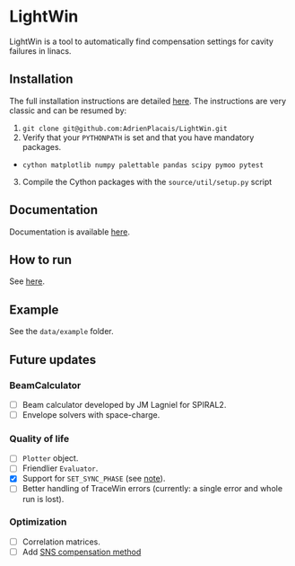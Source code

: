 # LightWin
LightWin is a tool to automatically find compensation settings for cavity failures in linacs.

## Installation
The full installation instructions are detailed [here](https://adrienplacais.github.io/LightWin/html/manual/installation.html).
The instructions are very classic and can be resumed by:
1. `git clone git@github.com:AdrienPlacais/LightWin.git`
2. Verify that your `PYTHONPATH` is set and that you have mandatory packages.
 * `cython matplotlib numpy palettable pandas scipy pymoo pytest`
3. Compile the Cython packages with the `source/util/setup.py` script

## Documentation
Documentation is available [here](https://adrienplacais.github.io/LightWin/html/index.html).

## How to run
See [here](https://adrienplacais.github.io/LightWin/html/manual/usage.html).

## Example
See the `data/example` folder.

## Future updates

### BeamCalculator

- [ ] Beam calculator developed by JM Lagniel for SPIRAL2.
- [ ] Envelope solvers with space-charge.

### Quality of life

- [ ] `Plotter` object.
- [ ] Friendlier `Evaluator`.
- [x] Support for `SET_SYNC_PHASE` (see [note](https://adrienplacais.github.io/LightWin/html/manual/usage.html#compatibility-with-tracewin-dat-files)).
- [ ] Better handling of TraceWin errors (currently: a single error and whole run is lost).

### Optimization

- [ ] Correlation matrices.
- [ ] Add [SNS compensation method](doi.org://10.18429/JACoW-LINAC2022-FR1AA06)
